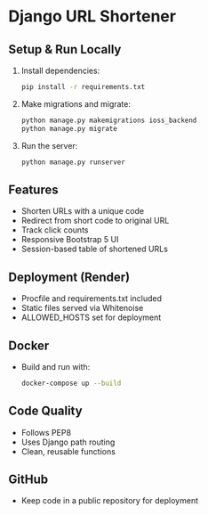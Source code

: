 # Django URL Shortener

## Setup & Run Locally

1. Install dependencies:
   ```bash
   pip install -r requirements.txt
   ```
2. Make migrations and migrate:
   ```bash
   python manage.py makemigrations ioss_backend
   python manage.py migrate
   ```
3. Run the server:
   ```bash
   python manage.py runserver
   ```

## Features
- Shorten URLs with a unique code
- Redirect from short code to original URL
- Track click counts
- Responsive Bootstrap 5 UI
- Session-based table of shortened URLs

## Deployment (Render)
- Procfile and requirements.txt included
- Static files served via Whitenoise
- ALLOWED_HOSTS set for deployment

## Docker
- Build and run with:
   ```bash
   docker-compose up --build
   ```

## Code Quality
- Follows PEP8
- Uses Django path routing
- Clean, reusable functions

## GitHub
- Keep code in a public repository for deployment
